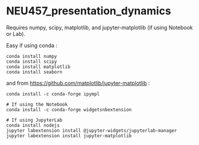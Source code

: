 # NEU457_presentation_dynamics

Requires numpy, scipy, matplotlib, and jupyter-matplotlib (if using Notebook or Lab).

Easy if using conda :

```
conda install numpy
conda install scipy
conda install matplotlib
conda install seaborn
```
and from https://github.com/matplotlib/jupyter-matplotlib :
```
conda install -c conda-forge ipympl

# If using the Notebook
conda install -c conda-forge widgetsnbextension

# If using JupyterLab
conda install nodejs
jupyter labextension install @jupyter-widgets/jupyterlab-manager
jupyter labextension install jupyter-matplotlib
```
